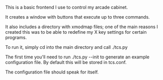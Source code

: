 
This is a basic frontend I use to control my arcade cabinet.

It creates a window with buttons that execute up to three commands.

It also includes a directory with xmodmap files; one of the main 
reasons I created this was to be able to redefine my X key settings 
for certain programs.

To run it, simply cd into the main directory and call ./tcs.py

The first time you'll need to run ./tcs.py --init to generate an
example configuration file. By default this will be stored in tcs.conf.

The configuration file should speak for itself.

